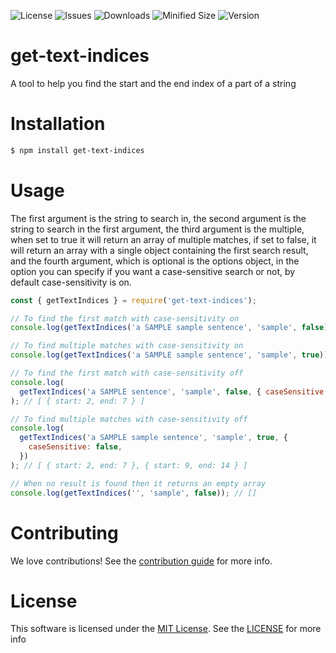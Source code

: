 ![License](https://img.shields.io/github/license/pr357/get-text-indices?style=flat-square)
![Issues](https://img.shields.io/github/issues/pr357/get-text-indices?style=flat-square)
![Downloads](https://img.shields.io/npm/dw/get-text-indices?style=flat-square)
![Minified Size](https://img.shields.io/bundlephobia/min/get-text-indices?label=minified%20size&style=flat-square)
![Version](https://img.shields.io/npm/v/get-text-indices?style=flat-square)

# get-text-indices

A tool to help you find the start and the end index of a part of a string

# Installation

```bash
$ npm install get-text-indices
```

# Usage

The first argument is the string to search in, the second argument is the string to search in the first argument, the third argument is the multiple, when set to true it will return an array of multiple matches, if set to false, it will return an array with a single object containing the first search result, and the fourth argument, which is optional is the options object, in the option you can specify if you want a case-sensitive search or not, by default case-sensitivity is on.

```javascript
const { getTextIndices } = require('get-text-indices');

// To find the first match with case-sensitivity on
console.log(getTextIndices('a SAMPLE sample sentence', 'sample', false)); // [ { start: 9, end: 14 } ]

// To find multiple matches with case-sensitivity on
console.log(getTextIndices('a SAMPLE sample sentence', 'sample', true)); // [ { start: 9, end: 14 } ]

// To find the first match with case-sensitivity off
console.log(
  getTextIndices('a SAMPLE sentence', 'sample', false, { caseSensitive: false })
); // [ { start: 2, end: 7 } ]

// To find multiple matches with case-sensitivity off
console.log(
  getTextIndices('a SAMPLE sample sentence', 'sample', true, {
    caseSensitive: false,
  })
); // [ { start: 2, end: 7 }, { start: 9, end: 14 } ]

// When no result is found then it returns an empty array
console.log(getTextIndices('', 'sample', false)); // []
```

# Contributing

We love contributions! See the [contribution guide](https://github.com/pr357/get-text-indices/blob/main/CONTRIBUTING.md) for more info.

# License

This software is licensed under the [MIT License](https://choosealicense.com/licenses/mit/). See the [LICENSE](https://github.com/pr357/get-text-indices/blob/main/LICENSE) for more info
